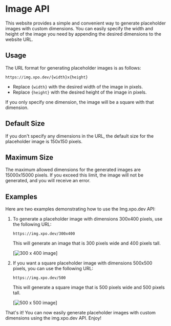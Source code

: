# Image API

This website provides a simple and convenient way to generate placeholder images with custom dimensions. You can easily specify the width and height of the image you need by appending the desired dimensions to the website URL.

## Usage

The URL format for generating placeholder images is as follows:

```
https://img.xpo.dev/{width}x{height}
```

- Replace `{width}` with the desired width of the image in pixels.
- Replace `{height}` with the desired height of the image in pixels.

If you only specify one dimension, the image will be a square with that dimension.

## Default Size

If you don't specify any dimensions in the URL, the default size for the placeholder image is 150x150 pixels.

## Maximum Size

The maximum allowed dimensions for the generated images are 15000x15000 pixels. If you exceed this limit, the image will not be generated, and you will receive an error.

## Examples

Here are two examples demonstrating how to use the Img.xpo.dev API:

1. To generate a placeholder image with dimensions 300x400 pixels, use the following URL:
   ```
   https://img.xpo.dev/300x400
   ```
   This will generate an image that is 300 pixels wide and 400 pixels tall.

   [![300 x 400 image](https://img.xpo.dev/300x400)]

2. If you want a square placeholder image with dimensions 500x500 pixels, you can use the following URL:
   ```
   https://img.xpo.dev/500
   ```
   This will generate a square image that is 500 pixels wide and 500 pixels tall.

   [![500 x 500 image](https://img.xpo.dev/500)]


That's it! You can now easily generate placeholder images with custom dimensions using the img.xpo.dev API. Enjoy!
